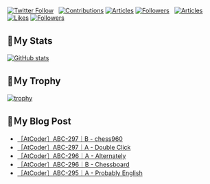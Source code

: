 [![Twitter Follow](https://img.shields.io/twitter/follow/hyperdb?label=twitter&logo=twitter&style=plastic)](https://twitter.com/hyperdb)
&nbsp;
[![Contributions](https://badgen.org/img/qiita/hyperdb/contributions?style=plastic)](https://qiita.com/hyperdb)
[![Articles](https://badgen.org/img/qiita/hyperdb/articles?style=plastic)](https://qiita.com/hyperdb)
[![Followers](https://badgen.org/img/qiita/hyperdb/followers?style=plastic)](https://qiita.com/hyperdb)
&nbsp;
[![Articles](https://badgen.org/img/zenn/hyperdb/articles)](https://zenn.dev/hyperdb)
[![Likes](https://badgen.org/img/zenn/hyperdb/likes?style=plastic)](https://zenn.dev/hyperdb)
[![Followers](https://badgen.org/img/zenn/hyperdb/followers?style=plastic)](https://zenn.dev/hyperdb)

## 🔖Ｍy Stats

[![GitHub stats](https://github-readme-stats-eight-theta.vercel.app/api?username=hyperdb&theme=radical&count_private=true&show_icons=true)](https://github.com/anuraghazra/github-readme-stats)

## 🔖Ｍy Trophy

[![trophy](https://github-profile-trophy.vercel.app/?username=hyperdb&theme=onedark)](https://github.com/ryo-ma/github-profile-trophy)

## 🔖Ｍy Blog Post

<!-- BLOG-POST-LIST:START -->
- [［AtCoder］ABC-297｜B - chess960](https://zenn.dev/hyperdb/articles/ce2d0f2fe9dc6f)
- [［AtCoder］ABC-297｜A - Double Click](https://zenn.dev/hyperdb/articles/2d8ca84bdb66f7)
- [［AtCoder］ABC-296｜A - Alternately](https://zenn.dev/hyperdb/articles/bdd8a22ba9d6f9)
- [［AtCoder］ABC-296｜B - Chessboard](https://zenn.dev/hyperdb/articles/95d1b7b3b2c836)
- [［AtCoder］ABC-295｜A - Probably English](https://zenn.dev/hyperdb/articles/a3bbb772add1f8)
<!-- BLOG-POST-LIST:END -->
